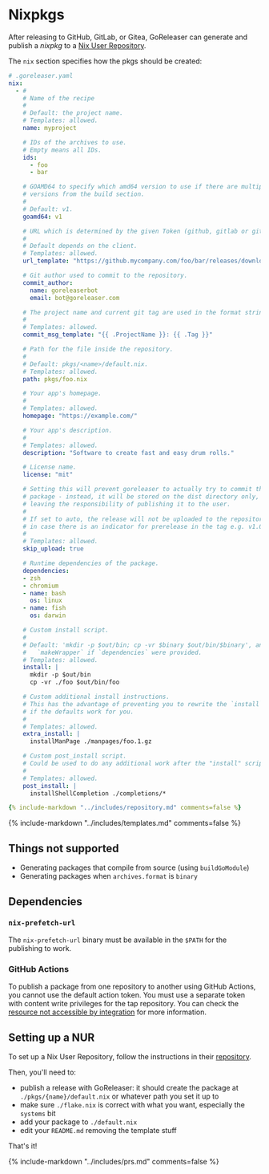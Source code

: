 # Nixpkgs

After releasing to GitHub, GitLab, or Gitea, GoReleaser can generate and publish
a _nixpkg_ to a [Nix User Repository][nur].

The `nix` section specifies how the pkgs should be created:

```yaml
# .goreleaser.yaml
nix:
  - #
    # Name of the recipe
    #
    # Default: the project name.
    # Templates: allowed.
    name: myproject

    # IDs of the archives to use.
    # Empty means all IDs.
    ids:
      - foo
      - bar

    # GOAMD64 to specify which amd64 version to use if there are multiple
    # versions from the build section.
    #
    # Default: v1.
    goamd64: v1

    # URL which is determined by the given Token (github, gitlab or gitea).
    #
    # Default depends on the client.
    # Templates: allowed.
    url_template: "https://github.mycompany.com/foo/bar/releases/download/{{ .Tag }}/{{ .ArtifactName }}"

    # Git author used to commit to the repository.
    commit_author:
      name: goreleaserbot
      email: bot@goreleaser.com

    # The project name and current git tag are used in the format string.
    #
    # Templates: allowed.
    commit_msg_template: "{{ .ProjectName }}: {{ .Tag }}"

    # Path for the file inside the repository.
    #
    # Default: pkgs/<name>/default.nix.
    # Templates: allowed.
    path: pkgs/foo.nix

    # Your app's homepage.
    #
    # Templates: allowed.
    homepage: "https://example.com/"

    # Your app's description.
    #
    # Templates: allowed.
    description: "Software to create fast and easy drum rolls."

    # License name.
    license: "mit"

    # Setting this will prevent goreleaser to actually try to commit the updated
    # package - instead, it will be stored on the dist directory only,
    # leaving the responsibility of publishing it to the user.
    #
    # If set to auto, the release will not be uploaded to the repository
    # in case there is an indicator for prerelease in the tag e.g. v1.0.0-rc1
    #
    # Templates: allowed.
    skip_upload: true

    # Runtime dependencies of the package.
    dependencies:
    - zsh
    - chromium
    - name: bash
      os: linux
    - name: fish
      os: darwin

    # Custom install script.
    #
    # Default: 'mkdir -p $out/bin; cp -vr $binary $out/bin/$binary', and
    #   `makeWrapper` if `dependencies` were provided.
    # Templates: allowed.
    install: |
      mkdir -p $out/bin
      cp -vr ./foo $out/bin/foo

    # Custom additional install instructions.
    # This has the advantage of preventing you to rewrite the `install` script
    # if the defaults work for you.
    #
    # Templates: allowed.
    extra_install: |
      installManPage ./manpages/foo.1.gz

    # Custom post_install script.
    # Could be used to do any additional work after the "install" script
    #
    # Templates: allowed.
    post_install: |
      installShellCompletion ./completions/*

{% include-markdown "../includes/repository.md" comments=false %}
```

{% include-markdown "../includes/templates.md" comments=false %}

## Things not supported

- Generating packages that compile from source (using `buildGoModule`)
- Generating packages when `archives.format` is `binary`

## Dependencies

### `nix-prefetch-url`

The `nix-prefetch-url` binary must be available in the `$PATH` for the
publishing to work.

[iss4034]: https://github.com/goreleaser/goreleaser/issues/4034

### GitHub Actions

To publish a package from one repository to another using GitHub Actions, you
cannot use the default action token.
You must use a separate token with content write privileges for the tap
repository.
You can check the
[resource not accessible by integration](/errors/resource-not-accessible-by-integration/)
for more information.

## Setting up a NUR

To set up a Nix User Repository, follow the instructions in their
[repository][nur].

Then, you'll need to:

- publish a release with GoReleaser: it should create the package at
  `./pkgs/{name}/default.nix` or whatever path you set it up to
- make sure `./flake.nix` is correct with what you want, especially the
  `systems` bit
- add your package to `./default.nix`
- edit your `README.md` removing the template stuff

That's it!

[nur]: https://github.com/nix-community/NUR

{% include-markdown "../includes/prs.md" comments=false %}
